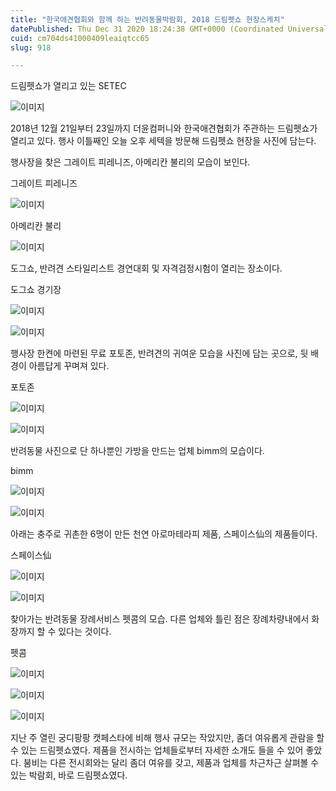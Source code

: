```yaml
---
title: "한국애견협회와 함께 하는 반려동물박람회, 2018 드림펫쇼 현장스케치"
datePublished: Thu Dec 31 2020 18:24:38 GMT+0000 (Coordinated Universal Time)
cuid: cm704ds41000409leaiqtcc65
slug: 918

---
```



드림펫쇼가 열리고 있는 SETEC

![이미지](https://cdn.hashnode.com/res/hashnode/image/upload/v1739256418183/dd3a207d-bca8-4196-a239-ab8aaebd457d.jpeg)

2018년 12월 21일부터 23일까지 더윤컴퍼니와 한국애견협회가 주관하는 드림펫쇼가 열리고 있다. 행사 이틀째인 오늘 오후 세텍을 방문해 드림펫쇼 현장을 사진에 담는다.

행사장을 찾은 그레이트 피레니즈, 아메리칸 불리의 모습이 보인다.

그레이트 피레니즈

![이미지](https://cdn.hashnode.com/res/hashnode/image/upload/v1739256420327/53a5f364-3e85-4147-9fe1-26fefb29778c.jpeg)

아메리칸 불리

![이미지](https://cdn.hashnode.com/res/hashnode/image/upload/v1739256422351/9ebd26be-ffd0-46b3-adba-e8630af8aac7.jpeg)

도그쇼, 반려견 스타일리스트 경연대회 및 자격검정시험이 열리는 장소이다.

도그쇼 경기장

![이미지](https://cdn.hashnode.com/res/hashnode/image/upload/v1739256424398/dad78953-be5e-4680-88e7-d1d5b7f607a2.jpeg)

![이미지](https://cdn.hashnode.com/res/hashnode/image/upload/v1739256426137/ad379c58-e976-4d36-b714-e032564ceb48.jpeg)

행사장 한켠에 마련된 무료 포토존, 반려견의 귀여운 모습을 사진에 담는 곳으로, 뒷 배경이 아름답게 꾸며져 있다.

포토존

![이미지](https://cdn.hashnode.com/res/hashnode/image/upload/v1739256428936/2e73a6e2-88e3-4659-bee5-cbd150609d9c.jpeg)

![이미지](https://cdn.hashnode.com/res/hashnode/image/upload/v1739256431233/14f1ae02-c740-4881-8dab-26c94d3eb1fb.jpeg)

반려동물 사진으로 단 하나뿐인 가방을 만드는 업체 bimm의 모습이다.

bimm

![이미지](https://cdn.hashnode.com/res/hashnode/image/upload/v1739256433369/e69468cc-bcba-4a14-ae23-2d1030b1b79f.jpeg)

![이미지](https://cdn.hashnode.com/res/hashnode/image/upload/v1739256435501/8f305506-013e-44ed-92ea-a1631f7ddcf7.jpeg)

아래는 충주로 귀촌한 6명이 만든 천연 아로마테라피 제품, 스페이스仙의 제품들이다.

스페이스仙

![이미지](https://cdn.hashnode.com/res/hashnode/image/upload/v1739256437466/69414ed9-7159-4b73-b46a-ee314c3f20c0.jpeg)

![이미지](https://cdn.hashnode.com/res/hashnode/image/upload/v1739256439673/c352515b-e255-4a90-b1f7-958f14094df8.jpeg)

찾아가는 반려동물 장례서비스 펫콤의 모습. 다른 업체와 틀린 점은 장례차량내에서 화장까지 할 수 있다는 것이다.

펫콤

![이미지](https://cdn.hashnode.com/res/hashnode/image/upload/v1739256441821/e83e202b-897b-4f7c-96fa-3e974b7ac950.jpeg)

![이미지](https://cdn.hashnode.com/res/hashnode/image/upload/v1739256444023/b0231087-945c-46a8-8e0b-19a4cc062634.jpeg)

![이미지](https://cdn.hashnode.com/res/hashnode/image/upload/v1739256446082/2f30fe44-cb94-41c5-9263-db218586ff65.jpeg)

지난 주 열린 궁디팡팡 캣페스타에 비해 행사 규모는 작았지만, 좀더 여유롭게 관람을 할 수 있는 드림펫쇼였다. 제품을 전시하는 업체들로부터 자세한 소개도 들을 수 있어 좋았다. 붐비는 다른 전시회와는 달리 좀더 여유를 갖고, 제품과 업체를 차근차근 살펴볼 수 있는 박람회, 바로 드림펫쇼였다.